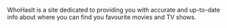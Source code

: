 WhoHasIt is a site dedicated to providing you with accurate and up-to-date info about where you can find you favourite movies and TV shows.